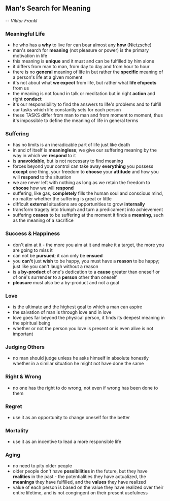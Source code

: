 ## Man's Search for Meaning
-- *Viktor Frankl*


### Meaningful Life
- he who has a **why** to live for can bear almost any **how** (Nietzsche)
- man's search for **meaning** (not pleasure or power) is the primary motivation in life
- this meaning is **unique** and it must and can be fulfilled by him alone
- it differs from man to man, from day to day and from hour to hour
- there is no **general** meaning of life in but rather the **specific** meaning of a person's life at a given moment
- it's not about what **we expect** from life, but rather what **life efxpects** from us
- the meaning is not found in talk or meditation but in right **action** and right **conduct**
- it's our responsibility to find the answers to life's problems and to fulfill our tasks which life constantly sets for each person
- these TASKS differ from man to man and from moment to moment, thus it's impossible to define the meaning of life in general terms


### Suffering
- has no limits is an ineradicable part of life just like death
- in and of itself is **meaningless**; we give our suffering meaning by the way in which we **respond** to it
- is **unavoidable**, but is not necessary to find meaning
- forces beyond your control can take away **everything** you possess **except** one thing, your freedom to **choose** your **attitude** and how you will **respond** to the situation
- we are never left with nothing as long as we retain the freedom to **choose** how we will **respond**
- suffering, like gas, **completely** fills the human soul and conscious mind, no matter whether the suffering is great or little
- difficult **external** situations are opportunities to grow **internally**
- transform tragety into triumph and turn a predicament into achievement
- suffering **ceases** to be suffering at the moment it finds a **meaning**, such as the meaning of a sacrifice


### Success & Happiness
- don't aim at it - the more you aim at it and make it a target, the more you are going to miss it
- can not be **pursued**; it can only be  **ensued**
- you **can't** just **wish** to be happy, you must have a **reason** to be happy; just like you can't laugh without a reason
- is a **by-product** of one's dedication to a **cause** greater than oneself or of one's surrender to a **person** other than oneself
- **pleasure** must also be a by-product and not a goal


### Love
- is the ultimate and the highest goal to which a man can aspire
- the salvation of man is through love and in love
- love goes far beyond the physical person, it finds its deepest meaning in the spiritual being
- whether or not the person you love is present or is even alive is not important


### Judging Others
- no man should judge unless he asks himself in absolute honestly whether in a similar situation he might not have done the same


### Right & Wrong
- no one has the right to do wrong, not even if wrong has been done to them


### Regret
- use it as an opportunity to change oneself for the better


### Mortality
- use it as an incentive to lead a more responsible life


### Aging
- no need to pity older people
- older people don't have **possibilities** in the future, but they have **realities** in the past - the potentialities they have actualized, the **meanings** they have fulfilled, and the **values** they have realized
- value of each person is based on the value they have realized over their entire lifetime, and is not congingent on their present usefulness
 